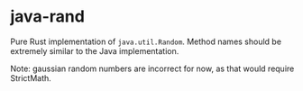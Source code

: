 # java-rand
Pure Rust implementation of `java.util.Random`.
Method names should be extremely similar to the Java implementation.

Note: gaussian random numbers are incorrect for now, as that would require StrictMath.